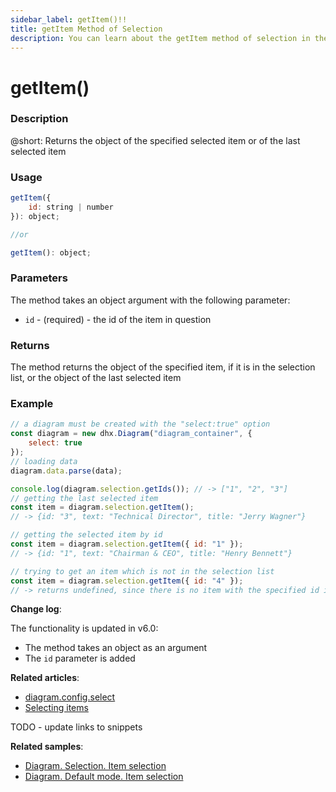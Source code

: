 ```yaml
---
sidebar_label: getItem()!!
title: getItem Method of Selection
description: You can learn about the getItem method of selection in the documentation of the DHTMLX JavaScript Diagram library. Browse developer guides and API reference, try out code examples and live demos, and download a free 30-day evaluation version of DHTMLX Diagram.
---
```


# getItem()

### Description

@short: Returns the object of the specified selected item or of the last selected item 

### Usage

~~~js
getItem({
    id: string | number
}): object;

//or

getItem(): object;
~~~

### Parameters

The method takes an object argument with the following parameter:

- `id` - (required) - the id of the item in question

### Returns

The method returns the object of the specified item, if it is in the selection list, or the object of the last selected item

### Example

~~~js {9-11,13-15,17-19} 
// a diagram must be created with the "select:true" option
const diagram = new dhx.Diagram("diagram_container", { 
    select: true 
});
// loading data
diagram.data.parse(data);

console.log(diagram.selection.getIds()); // -> ["1", "2", "3"]
// getting the last selected item
const item = diagram.selection.getItem(); 
// -> {id: "3", text: "Technical Director", title: "Jerry Wagner"}

// getting the selected item by id
const item = diagram.selection.getItem({ id: "1" }); 
// -> {id: "1", text: "Chairman & CEO", title: "Henry Bennett"}

// trying to get an item which is not in the selection list
const item = diagram.selection.getItem({ id: "4" }); 
// -> returns undefined, since there is no item with the specified id in the selection list
~~~

**Change log**: 

The functionality is updated in v6.0:

- The method takes an object as an argument
- The `id` parameter is added

**Related articles**:  

- [diagram.config.select](../../../api/diagram/select_property/)
- [Selecting items](../../../guides/manipulating_items/#selecting-items)

TODO - update links to snippets

**Related samples**:

- [Diagram. Selection. Item selection](https://snippet.dhtmlx.com/jyoxn5h7)
- [Diagram. Default mode. Item selection](https://snippet.dhtmlx.com/tcny4obw)